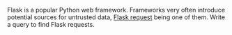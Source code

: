 Flask is a popular Python web framework. Frameworks very often introduce potential sources for untrusted data, [Flask request](https://flask.palletsprojects.com/en/3.0.x/api/#incoming-request-data) being one of them. Write a query to find Flask requests.
